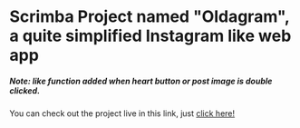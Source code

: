 # Scrimba Project named "Oldagram", a quite simplified Instagram like web app

##### Note: like function added when heart button or post image is double clicked.

You can check out the project live in this link, just [click here!]("https://thriving-cocada-64a660.netlify.app/")

